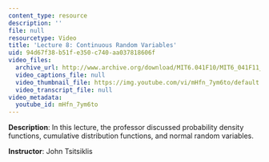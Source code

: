 ```yaml
---
content_type: resource
description: ''
file: null
resourcetype: Video
title: 'Lecture 8: Continuous Random Variables'
uid: 94d67f38-b51f-e350-c740-aa037818606f
video_files:
  archive_url: http://www.archive.org/download/MIT6.041F10/MIT6_041F11_lec08_300k.mp4
  video_captions_file: null
  video_thumbnail_file: https://img.youtube.com/vi/mHfn_7ym6to/default.jpg
  video_transcript_file: null
video_metadata:
  youtube_id: mHfn_7ym6to
---
```


**Description**: In this lecture, the professor discussed probability density functions, cumulative distribution functions, and normal random variables.

**Instructor**: John Tsitsiklis
